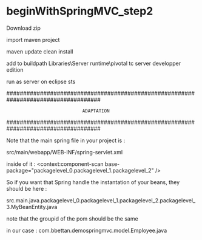 # beginWithSpringMVC_step2

Download zip

import maven project

maven update clean install

add to buildpath Libraries\Server runtime\pivotal tc server developper edition

run as server on eclipse sts

####################################################################################

                                ADAPTATION

####################################################################################


Note that the main spring file in your project is :

src/main/webapp/WEB-INF/spring-servlet.xml

inside of it : <context:component-scan base-package="packagelevel_0.packagelevel_1.packagelevel_2" />

So if you want that Spring handle the instantation of your beans, they should be here :

src.main.java.packagelevel_0.packagelevel_1.packagelevel_2.packagelevel_3.MyBeanEntity.java

note that the groupid of the pom should be the same

in our case : com.bbettan.demospringmvc.model.Employee.java
